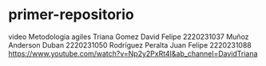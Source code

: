 # primer-repositorio
video Metodologia agiles
Triana Gomez David Felipe 2220231037 
Muñoz Anderson Duban  2220231050
Rodríguez Peralta Juan Felipe 2220231088
https://www.youtube.com/watch?v=Np2y2PxRt4I&ab_channel=DavidTriana
